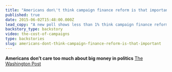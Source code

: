 ```yaml
---
title: "Americans don\'t think campaign finance reform is that important"
published: true
date: 2015-06-02T15:48:00.000Z
lead_copy: "A new poll shows less than 1% think campaign finance reform is the most important issue facing the US. This is the backstory. "
backstory_type: backstory
video: the-cost-of-campaigns
type: backstories
slug: americans-dont-think-campaign-finance-reform-is-that-important
---
```


**Americans don’t care too much about big money in politics**
[The Washington Post](http://www.washingtonpost.com/blogs/plum-line/wp/2015/06/02/morning-plum-americans-dont-care-too-much-about-big-money-in-politics/)

